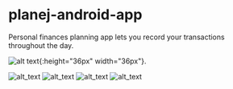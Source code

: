 # planej-android-app
Personal finances planning app lets you record your transactions throughout the day.

![alt text](https://lh3.googleusercontent.com/pfGSKFTJb1j-CIqz8NtvSQeXiwSIpn0DOQie3OjD3Ic-KwXKd28ue5dP_pKlmZD8T6k=w1853-h950-rw){:height="36px" width="36px"}.

![alt_text](https://lh3.googleusercontent.com/-QJHy4Ia0MIdFvQJRUmV1NOoFUrMtAq3-FpUGM9JtXnKAPV3ueoWRntldigc1R4-CQ=w1853-h950-rw)
![alt_text](https://lh3.googleusercontent.com/fQ0W2zV3MtmlFQVxnuXuovk2ZcF6IlykdonakoPqTP6qUSzd-tC5_SFlYz9bCj1QyuM=w1853-h950-rw)
![alt_text](https://lh3.googleusercontent.com/oLCsFlcdiYNA-0NvMOvS660YN8zc1Io0GFhSmycfM9EhBZVXVMeeG1rpSbcap-SdZQ=w1853-h950-rw)
![alt_text](https://lh3.googleusercontent.com/FHe7YmdQ39UXzuvLLEN-F2MqYzkOrKENUmmiJAbjXETnfvfn5MvZ6bLtxbYSFcDY4g=w1853-h950-rw)
